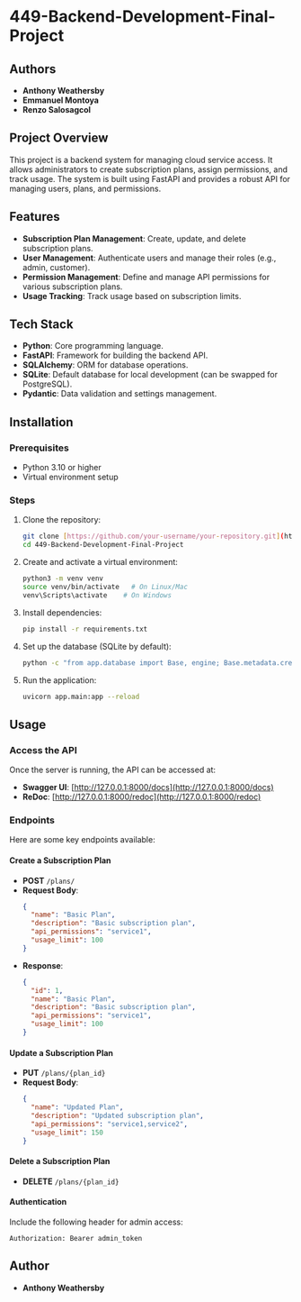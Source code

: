 # 449-Backend-Development-Final-Project
## Authors
- **Anthony Weathersby**
- **Emmanuel Montoya**
- **Renzo Salosagcol**
  
## Project Overview
This project is a backend system for managing cloud service access. It allows administrators to create subscription plans, assign permissions, and track usage. The system is built using FastAPI and provides a robust API for managing users, plans, and permissions.

## Features
- **Subscription Plan Management**: Create, update, and delete subscription plans.
- **User Management**: Authenticate users and manage their roles (e.g., admin, customer).
- **Permission Management**: Define and manage API permissions for various subscription plans.
- **Usage Tracking**: Track usage based on subscription limits.

## Tech Stack
- **Python**: Core programming language.
- **FastAPI**: Framework for building the backend API.
- **SQLAlchemy**: ORM for database operations.
- **SQLite**: Default database for local development (can be swapped for PostgreSQL).
- **Pydantic**: Data validation and settings management.

## Installation

### Prerequisites
- Python 3.10 or higher
- Virtual environment setup

### Steps
1. Clone the repository:
   ```bash
   git clone [https://github.com/your-username/your-repository.git](https://github.com/AnthonyWeathersby99/449-Backend-Development-Final-Project.git)
   cd 449-Backend-Development-Final-Project
   ```
2. Create and activate a virtual environment:
   ```bash
   python3 -m venv venv
   source venv/bin/activate   # On Linux/Mac
   venv\Scripts\activate    # On Windows
   ```
3. Install dependencies:
   ```bash
   pip install -r requirements.txt
   ```
4. Set up the database (SQLite by default):
   ```bash
   python -c "from app.database import Base, engine; Base.metadata.create_all(bind=engine)"
   ```
5. Run the application:
   ```bash
   uvicorn app.main:app --reload
   ```

## Usage

### Access the API
Once the server is running, the API can be accessed at:
- **Swagger UI**: [http://127.0.0.1:8000/docs](http://127.0.0.1:8000/docs)
- **ReDoc**: [http://127.0.0.1:8000/redoc](http://127.0.0.1:8000/redoc)

### Endpoints
Here are some key endpoints available:

#### Create a Subscription Plan
- **POST** `/plans/`
- **Request Body**:
  ```json
  {
    "name": "Basic Plan",
    "description": "Basic subscription plan",
    "api_permissions": "service1",
    "usage_limit": 100
  }
  ```
- **Response**:
  ```json
  {
    "id": 1,
    "name": "Basic Plan",
    "description": "Basic subscription plan",
    "api_permissions": "service1",
    "usage_limit": 100
  }
  ```

#### Update a Subscription Plan
- **PUT** `/plans/{plan_id}`
- **Request Body**:
  ```json
  {
    "name": "Updated Plan",
    "description": "Updated subscription plan",
    "api_permissions": "service1,service2",
    "usage_limit": 150
  }
  ```

#### Delete a Subscription Plan
- **DELETE** `/plans/{plan_id}`

#### Authentication
Include the following header for admin access:
```
Authorization: Bearer admin_token
```

## Author
- **Anthony Weathersby**

